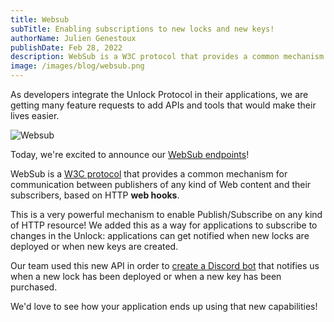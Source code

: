 ```yaml
---
title: Websub
subTitle: Enabling subscriptions to new locks and new keys!
authorName: Julien Genestoux
publishDate: Feb 28, 2022
description: WebSub is a W3C protocol that provides a common mechanism for communication between publishers of any kind of Web content and their subscribers, based on HTTP web hooks.
image: /images/blog/websub.png
---
```


As developers integrate the Unlock Protocol in their applications, we are getting many feature requests to add APIs and tools that would make their lives easier.

![Websub](images/blog/websub.png)

Today, we're excited to announce our [WebSub endpoints](https://docs.unlock-protocol.com/tools/locksmith/webhooks/)!

WebSub is a [W3C protocol](https://www.w3.org/TR/websub/) that provides a common mechanism for communication between publishers of any kind of Web content and their subscribers, based on HTTP **web hooks**.

This is a very powerful mechanism to enable Publish/Subscribe on any kind of HTTP resource! We added this as a way for applications to subscribe to changes in the Unlock: applications can get notified when new locks are deployed or when new keys are created.

Our team used this new API in order to [create a Discord bot](https://github.com/unlock-protocol/websub-discord) that notifies us when a new lock has been deployed or when a new key has been purchased.

We'd love to see how your application ends up using that new capabilities!
